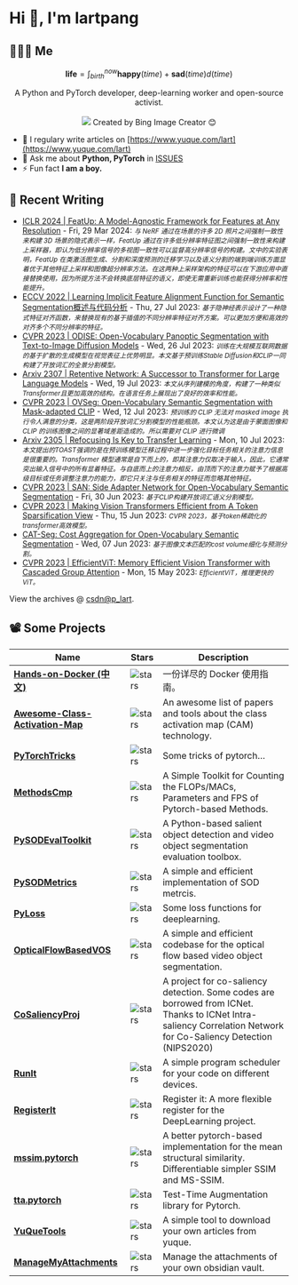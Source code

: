 # Hi 👋, I'm lartpang

## 🧑‍🤝‍🧑 Me

$$
\textbf{life} = \int_{birth}^{now} \mathbf{happy}(time) + \mathbf{sad}(time) d(time)
$$

<p align="center">
  A Python and PyTorch developer, deep-learning worker and open-source activist.
  <br /><br />
  <img src="https://github.com/lartpang/lartpang/assets/26847524/ece631d5-0140-4c1d-8211-0d8256cff84a" />
  Created by Bing Image Creator 😊
</p>

* 📝 I regulary write articles on [https://www.yuque.com/lart](https://www.yuque.com/lart)
* 💬 Ask me about **Python, PyTorch** in [ISSUES](https://github.com/lartpang/lartpang/issues)
* ⚡ Fun fact **I am a boy.**

## 📝 Recent Writing

<!-- writing starts -->
* [ICLR 2024 | FeatUp: A Model-Agnostic Framework for Features at Any Resolution](https://blog.csdn.net/P_LarT/article/details/137150763) - Fri, 29 Mar 2024: <small>*与 NeRF 通过在场景的许多 2D 照片之间强制一致性来构建 3D 场景的隐式表示一样，FeatUp 通过在许多低分辨率特征图之间强制一致性来构建上采样器，即认为低分辨率信号的多视图一致性可以监督高分辨率信号的构建。文中的实验表明，FeatUp 在类激活图生成、分割和深度预测的迁移学习以及语义分割的端到端训练方面显着优于其他特征上采样和图像超分辨率方法。在这两种上采样架构的特征可以在下游应用中直接替换使用，因为所提方法不会转换底层特征的语义，即使无需重新训练也能获得分辨率和性能提升。*</small>
* [ECCV 2022 | Learning Implicit Feature Alignment Function for Semantic Segmentation概述与代码分析](https://blog.csdn.net/P_LarT/article/details/131949920) - Thu, 27 Jul 2023: <small>*基于隐神经表示设计了一种隐式特征对齐函数，来替换现有的基于插值的不同分辨率特征对齐方案。可以更加方便和高效的对齐多个不同分辨率的特征。*</small>
* [CVPR 2023 | ODISE: Open-Vocabulary Panoptic Segmentation with Text-to-Image Diffusion Models](https://blog.csdn.net/P_LarT/article/details/131938918) - Wed, 26 Jul 2023: <small>*训练在大规模互联网数据的基于扩散的生成模型在视觉表征上优势明显。本文基于预训练Stable Diffusion和CLIP一同构建了开放词汇的全景分割模型。*</small>
* [Arxiv 2307 | Retentive Network: A Successor to Transformer for Large Language Models](https://blog.csdn.net/P_LarT/article/details/131816026) - Wed, 19 Jul 2023: <small>*本文从序列建模的角度，构建了一种类似Transformer且更加高效的结构。在语言任务上展现出了良好的效率和性能。*</small>
* [CVPR 2023 | OVSeg: Open-Vocabulary Semantic Segmentation with Mask-adapted CLIP](https://blog.csdn.net/P_LarT/article/details/131685814) - Wed, 12 Jul 2023: <small>*预训练的 CLIP 无法对 masked image 执行令人满意的分类，这是两阶段开放词汇分割模型的性能瓶颈。本文认为这是由于蒙面图像和 CLIP 的训练图像之间的显著域差距造成的。所以需要对 CLIP 进行微调*</small>
* [Arxiv 2305 | Refocusing Is Key to Transfer Learning](https://blog.csdn.net/P_LarT/article/details/131645601) - Mon, 10 Jul 2023: <small>*本文提出的TOAST强调的是在预训练模型迁移过程中进一步强化目标任务相关的注意力信息是很重要的。Transformer 模型通常是自下而上的，即其注意力仅取决于输入，因此，它通常突出输入信号中的所有显着特征。与自底而上的注意力相反，由顶而下的注意力赋予了根据高级目标或任务调整注意力的能力，即它只关注与任务相关的特征而忽略其他特征。*</small>
* [CVPR 2023 | SAN: Side Adapter Network for Open-Vocabulary Semantic Segmentation](https://blog.csdn.net/P_LarT/article/details/131473097) - Fri, 30 Jun 2023: <small>*基于CLIP构建开放词汇语义分割模型。*</small>
* [CVPR 2023 | Making Vision Transformers Efficient from A Token Sparsification View](https://blog.csdn.net/P_LarT/article/details/131226411) - Thu, 15 Jun 2023: <small>*CVPR 2023，基于token稀疏化的transformer高效模型。*</small>
* [CAT-Seg: Cost Aggregation for Open-Vocabulary Semantic Segmentation](https://blog.csdn.net/P_LarT/article/details/131083586) - Wed, 07 Jun 2023: <small>*基于图像文本匹配的cost volume细化与预测分割。*</small>
* [CVPR 2023 | EfficientViT: Memory Efficient Vision Transformer with Cascaded Group Attention](https://blog.csdn.net/P_LarT/article/details/130687567) - Mon, 15 May 2023: <small>*EfficientViT，推理更快的ViT。*</small>
<!-- writing ends -->

View the archives @ [csdn@p_lart](https://blog.csdn.net/p_lart).

## 📽️ Some Projects

| Name                                                                                         | Stars                                                                               | Description                                                                                                                                                      |
| -------------------------------------------------------------------------------------------- | ----------------------------------------------------------------------------------- | ---------------------------------------------------------------------------------------------------------------------------------------------------------------- |
| [**Hands-on-Docker (中文)**](https://github.com/lartpang/Hands-on-Docker)                    | ![stars](https://img.shields.io/github/stars/lartpang/Hands-on-Docker)              | 一份详尽的 Docker 使用指南。                                                                                                                                     |
| [**Awesome-Class-Activation-Map**](https://github.com/lartpang/awesome-class-activation-map) | ![stars](https://img.shields.io/github/stars/lartpang/awesome-class-activation-map) | An awesome list of papers and tools about the class activation map (CAM) technology.                                                                             |
| [**PyTorchTricks**](https://github.com/lartpang/PyTorchTricks)                               | ![stars](https://img.shields.io/github/stars/lartpang/PyTorchTricks)                | Some tricks of pytorch…                                                                                                                                          |
| [**MethodsCmp**](https://github.com/lartpang/MethodsCmp)                                     | ![stars](https://img.shields.io/github/stars/lartpang/MethodsCmp)                   | A Simple Toolkit for Counting the FLOPs/MACs, Parameters and FPS of Pytorch-based Methods.                                                                       |
| [**PySODEvalToolkit**](https://github.com/lartpang/PySODEvalToolkit)                         | ![stars](https://img.shields.io/github/stars/lartpang/PySODEvalToolkit)             | A Python-based salient object detection and video object segmentation evaluation toolbox.                                                                        |
| [**PySODMetrics**](https://github.com/lartpang/PySODMetrics)                                 | ![stars](https://img.shields.io/github/stars/lartpang/PySODMetrics)                 | A simple and efficient implementation of SOD metrcis.                                                                                                            |
| [**PyLoss**](https://github.com/lartpang/PyLoss)                                             | ![stars](https://img.shields.io/github/stars/lartpang/PyLoss)                       | Some loss functions for deeplearning.                                                                                                                            |
| [**OpticalFlowBasedVOS**](https://github.com/lartpang/OpticalFlowBasedVOS)                   | ![stars](https://img.shields.io/github/stars/lartpang/OpticalFlowBasedVOS)          | A simple and efficient codebase for the optical flow based video object segmentation.                                                                            |
| [**CoSaliencyProj**](https://github.com/lartpang/CoSaliencyProj)                             | ![stars](https://img.shields.io/github/stars/lartpang/CoSaliencyProj)               | A project for co-saliency detection. Some codes are borrowed from ICNet. Thanks to ICNet Intra-saliency Correlation Network for Co-Saliency Detection (NIPS2020) |
| [**RunIt**](https://github.com/lartpang/RunIt)                                               | ![stars](https://img.shields.io/github/stars/lartpang/RunIt)                        | A simple program scheduler for your code on different devices.                                                                                                   |
| [**RegisterIt**](https://github.com/lartpang/RegisterIt)                                     | ![stars](https://img.shields.io/github/stars/lartpang/RegisterIt)                   | Register it: A more flexible register for the DeepLearning project.                                                                                              |
| [**mssim.pytorch**](https://github.com/lartpang/mssim.pytorch)                               | ![stars](https://img.shields.io/github/stars/lartpang/mssim.pytorch)                | A better pytorch-based implementation for the mean structural similarity. Differentiable simpler SSIM and MS-SSIM.                                               |
| [**tta.pytorch**](https://github.com/lartpang/tta.pytorch)                                   | ![stars](https://img.shields.io/github/stars/lartpang/tta.pytorch)                  | Test-Time Augmentation library for Pytorch.                                                                                                                      |
| [**YuQueTools**](https://github.com/lartpang/YuQueTools)                                     | ![stars](https://img.shields.io/github/stars/lartpang/YuQueTools)                   | A simple tool to download your own articles from yuque.                                                                                                          |
| [**ManageMyAttachments**](https://github.com/lartpang/ManageMyAttachments)                   | ![stars](https://img.shields.io/github/stars/lartpang/ManageMyAttachments)          | Manage the attachments of your own obsidian vault.                                                                                                               |
